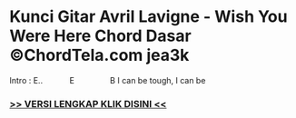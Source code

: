 
 # Kunci Gitar Avril Lavigne - Wish You Were Here Chord Dasar ©ChordTela.com jea3k


Intro : E..            E                B I can be tough, I can be

###  <a href="https://shortlighzx.web.app?sq=Kunci Gitar Avril Lavigne - Wish You Were Here Chord Dasar ©ChordTela.com"> >> VERSI LENGKAP KLIK DISINI << </a>
